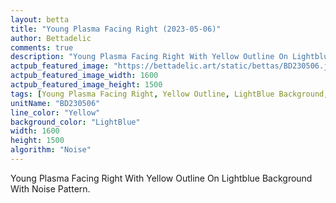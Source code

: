 ```yaml
---
layout: betta
title: "Young Plasma Facing Right (2023-05-06)"
author: Bettadelic
comments: true
description: "Young Plasma Facing Right With Yellow Outline On Lightblue Background With Noise Pattern."
actpub_featured_image: "https://bettadelic.art/static/bettas/BD230506.jpg"
actpub_featured_image_width: 1600
actpub_featured_image_height: 1500
tags: [Young Plasma Facing Right, Yellow Outline, LightBlue Background, Noise Pattern, May 2023]
unitName: "BD230506"
line_color: "Yellow"
background_color: "LightBlue"
width: 1600
height: 1500
algorithm: "Noise"
---
```


Young Plasma Facing Right With Yellow Outline On Lightblue Background With Noise Pattern.
